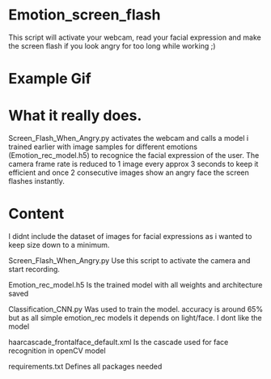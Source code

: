 # Emotion_screen_flash
This script will activate your webcam, read your facial expression and make the screen flash if you look angry for too long while working ;)

# Example Gif

# What it really does.
Screen_Flash_When_Angry.py activates the webcam and calls a model i trained earlier with image samples for different emotions (Emotion_rec_model.h5) to recognice the facial expression of the user.
The camera frame rate is reduced to 1 image every approx 3 seconds to keep it efficient and once 2 consecutive images show an angry face the screen flashes instantly.

# Content
I didnt include the dataset of images for facial expressions as i wanted to keep size down to a minimum.

Screen_Flash_When_Angry.py
Use this script to activate the camera and start recording.

Emotion_rec_model.h5
Is the trained model with all weights and architecture saved

Classification_CNN.py 
Was used to train the model. accuracy is around 65% but as all simple emotion_rec models it depends on light/face. I dont like the model 

haarcascade_frontalface_default.xml
Is the cascade used for face recognition in openCV model

requirements.txt
Defines all packages needed
